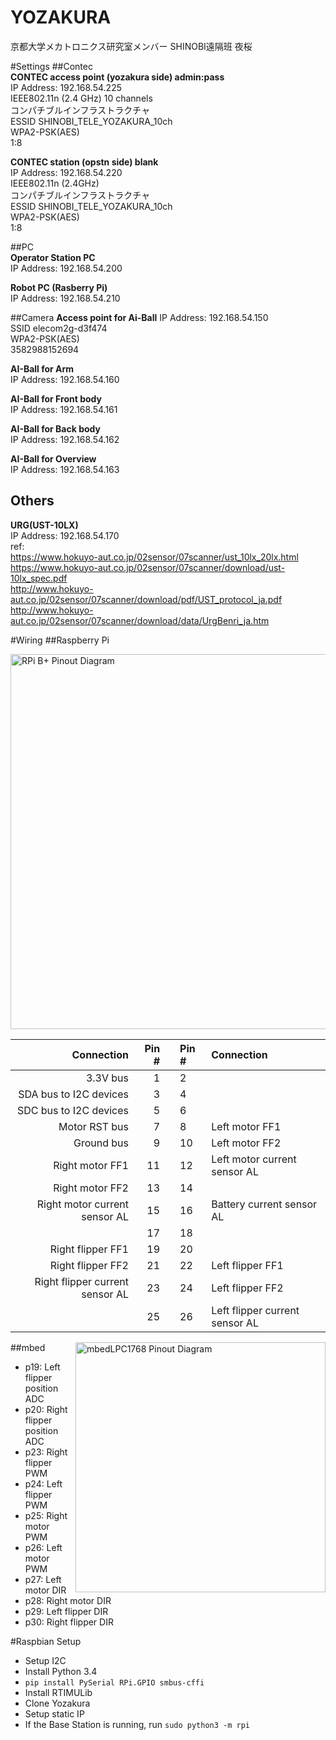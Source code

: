 YOZAKURA
========

京都大学メカトロニクス研究室メンバー
SHINOBI遠隔班
夜桜

#Settings
##Contec  
**CONTEC access point (yozakura side)     admin:pass**  
IP Address: 192.168.54.225  
IEEE802.11n (2.4 GHz)  10 channels  
コンパチブルインフラストラクチャ  
ESSID SHINOBI_TELE_YOZAKURA_10ch  
WPA2-PSK(AES)  
1:8  

**CONTEC station (opstn side)     blank**  
IP Address: 192.168.54.220  
IEEE802.11n (2.4GHz)  
コンパチブルインフラストラクチャ  
ESSID SHINOBI_TELE_YOZAKURA_10ch  
WPA2-PSK(AES)  
1:8  

##PC  
**Operator Station PC**  
IP Address: 192.168.54.200

**Robot PC (Rasberry Pi)**  
IP Address: 192.168.54.210  

##Camera
**Access point for Ai-Ball**
IP Address: 192.168.54.150  
SSID elecom2g-d3f474  
WPA2-PSK(AES)  
3582988152694  

**AI-Ball for Arm**  
IP Address: 192.168.54.160  

**AI-Ball for Front body**  
IP Address: 192.168.54.161  

**AI-Ball for Back body**  
IP Address: 192.168.54.162  

**AI-Ball for Overview**  
IP Address: 192.168.54.163  

## Others  
**URG(UST-10LX)**  
IP Address: 192.168.54.170  
ref:  
https://www.hokuyo-aut.co.jp/02sensor/07scanner/ust_10lx_20lx.html  
https://www.hokuyo-aut.co.jp/02sensor/07scanner/download/ust-10lx_spec.pdf  
http://www.hokuyo-aut.co.jp/02sensor/07scanner/download/pdf/UST_protocol_ja.pdf  
http://www.hokuyo-aut.co.jp/02sensor/07scanner/download/data/UrgBenri_ja.htm  



#Wiring
##Raspberry Pi

<img src="http://www.element14.com/community/servlet/JiveServlet/previewBody/68203-102-6-294412/GPIO.png" alt="RPi B+ Pinout Diagram" width="600x">

| Connection | Pin # |   | Pin # | Connection |
| ---------: | ----: | :-: | :---- | :--------- |
| 3.3V bus | 1 | | 2 |  |
| SDA bus to I2C devices | 3 | | 4 |  |
| SDC bus to I2C devices | 5 | | 6 | |
| Motor RST bus | 7 | | 8 | Left motor FF1 |
|  Ground bus | 9 | | 10 | Left motor FF2 |
| Right motor FF1 | 11 | | 12 | Left motor current sensor AL |
| Right motor FF2 | 13 | | 14 |  |
| Right motor current sensor AL | 15 | | 16 | Battery current sensor AL|
|  | 17 | | 18 |  |
| Right flipper FF1 | 19 | | 20 | |
| Right flipper FF2 | 21 | | 22 | Left flipper FF1 |
| Right flipper current sensor AL | 23 | | 24 | Left flipper FF2 |
| | 25 | | 26 | Left flipper current sensor AL |

##mbed
<img src="http://nora66.com/mbed/pinout.png" alt="mbedLPC1768 Pinout Diagram" width="400x" align="right">
* p19: Left flipper position ADC
* p20: Right flipper position ADC
* p23: Right flipper PWM
* p24: Left flipper PWM
* p25: Right motor PWM
* p26: Left motor PWM
* p27: Left motor DIR
* p28: Right motor DIR
* p29: Left flipper DIR
* p30: Right flipper DIR

#Raspbian Setup
* Setup I2C
* Install Python 3.4
* `pip install PySerial RPi.GPIO smbus-cffi`
* Install RTIMULib
* Clone Yozakura
* Setup static IP
* If the Base Station is running, run `sudo python3 -m rpi`

